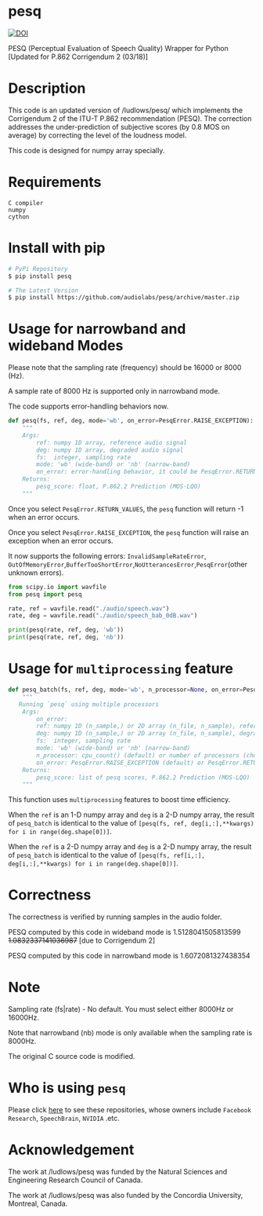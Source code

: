 # pesq

[![DOI](https://zenodo.org/badge/939487338.svg)](https://doi.org/10.5281/zenodo.14938543)

PESQ (Perceptual Evaluation of Speech Quality) Wrapper for Python [Updated for P.862 Corrigendum 2 (03/18)]

# Description 
This code is an updated version of /ludlows/pesq/ which implements the Corrigendum 2 of the ITU-T P.862 recommendation (PESQ). The correction addresses the under-prediction of subjective scores (by 0.8 MOS on average) by correcting the level of the loudness model.


This code is designed for numpy array specially.

# Requirements

    C compiler
    numpy
    cython


# Install with pip

```bash
# PyPi Repository
$ pip install pesq

# The Latest Version
$ pip install https://github.com/audiolabs/pesq/archive/master.zip
```

# Usage for narrowband and wideband Modes

Please note that the sampling rate (frequency) should be 16000 or 8000 (Hz). 

A sample rate of 8000 Hz is supported only in narrowband mode.

The code supports error-handling behaviors now.

```python
def pesq(fs, ref, deg, mode='wb', on_error=PesqError.RAISE_EXCEPTION):
    """
    Args:
        ref: numpy 1D array, reference audio signal 
        deg: numpy 1D array, degraded audio signal
        fs:  integer, sampling rate
        mode: 'wb' (wide-band) or 'nb' (narrow-band)
        on_error: error-handling behavior, it could be PesqError.RETURN_VALUES or PesqError.RAISE_EXCEPTION by default
    Returns:
        pesq_score: float, P.862.2 Prediction (MOS-LQO)
    """
```
Once you select `PesqError.RETURN_VALUES`, the `pesq` function will return -1 when an error occurs.

Once you select `PesqError.RAISE_EXCEPTION`, the `pesq` function will raise an exception when an error occurs.

It now supports the following errors: `InvalidSampleRateError`, `OutOfMemoryError`,`BufferTooShortError`,`NoUtterancesError`,`PesqError`(other unknown errors).

```python
from scipy.io import wavfile
from pesq import pesq

rate, ref = wavfile.read("./audio/speech.wav")
rate, deg = wavfile.read("./audio/speech_bab_0dB.wav")

print(pesq(rate, ref, deg, 'wb'))
print(pesq(rate, ref, deg, 'nb'))
```

# Usage for `multiprocessing` feature

```python
def pesq_batch(fs, ref, deg, mode='wb', n_processor=None, on_error=PesqError.RAISE_EXCEPTION):
    """
   Running `pesq` using multiple processors
    Args:
        on_error:
        ref: numpy 1D (n_sample,) or 2D array (n_file, n_sample), reference audio signal
        deg: numpy 1D (n_sample,) or 2D array (n_file, n_sample), degraded audio signal
        fs:  integer, sampling rate
        mode: 'wb' (wide-band) or 'nb' (narrow-band)
        n_processor: cpu_count() (default) or number of processors (chosen by the user) or 0 (without multiprocessing)
        on_error: PesqError.RAISE_EXCEPTION (default) or PesqError.RETURN_VALUES
    Returns:
        pesq_score: list of pesq scores, P.862.2 Prediction (MOS-LQO)
    """
```
This function uses `multiprocessing` features to boost time efficiency.

When the `ref` is an 1-D numpy array and `deg` is a 2-D numpy array, the result of `pesq_batch` is identical to the value of `[pesq(fs, ref, deg[i,:],**kwargs) for i in range(deg.shape[0])]`.

When the `ref` is a 2-D numpy array and `deg` is a 2-D numpy array, the result of `pesq_batch` is identical to the value of `[pesq(fs, ref[i,:], deg[i,:],**kwargs) for i in range(deg.shape[0])]`.


# Correctness

The correctness is verified by running samples in the audio folder.

PESQ computed by this code in wideband mode is    1.5128041505813599 ~~1.0832337141036987~~ [due to Corrigendum 2]

PESQ computed by this code in narrowband mode is  1.6072081327438354

# Note

Sampling rate (fs|rate) - No default. You must select either 8000Hz or 16000Hz.
 
Note that narrowband (nb) mode is only available when the sampling rate is 8000Hz.

The original C source code is modified. 

# Who is using `pesq`

Please click [here](https://github.com/ludlows/python-pesq/network/dependents) to see these repositories, whose owners include `Facebook Research`, `SpeechBrain`, `NVIDIA` .etc.

# Acknowledgement

The work at /ludlows/pesq was funded by the Natural Sciences and Engineering Research Council of Canada.

The work at /ludlows/pesq was also funded by the Concordia University, Montreal, Canada.
